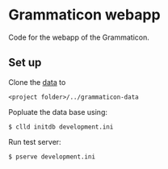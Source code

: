 Grammaticon webapp
==================

Code for the webapp of the Grammaticon.

## Set up

Clone the [data](https://github.com/clld/grammaticon-data) to

    <project folder>/../grammaticon-data

Popluate the data base using:

    $ clld initdb development.ini

Run test server:

    $ pserve development.ini
